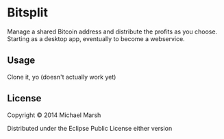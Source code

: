 # Bitsplit

Manage a shared Bitcoin address and distribute the profits as you choose. Starting as a desktop app, eventually to become a webservice.

## Usage

Clone it, yo (doesn't actually work yet)

## License

Copyright © 2014 Michael Marsh

Distributed under the Eclipse Public License either version
